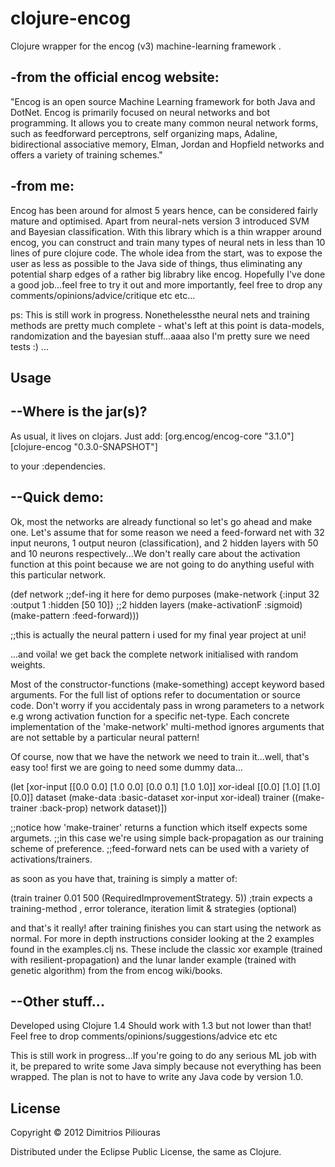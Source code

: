 # clojure-encog

Clojure wrapper for the encog (v3) machine-learning framework .

-from the official encog website:
---------------------------------
"Encog is an open source Machine Learning framework for both Java and DotNet. Encog is primarily focused on neural networks and bot programming. It allows you to  create many common neural network forms, such as feedforward perceptrons, self organizing maps, Adaline, bidirectional associative memory, Elman, Jordan and Hopfield networks and offers a variety of training schemes."

-from me:
---------
Encog has been around for almost 5 years hence, can be considered fairly mature and optimised. Apart from neural-nets version 3 introduced SVM and Bayesian classification. With this library which is a thin wrapper around encog, you can construct and train many types of neural nets in less than 10 lines of pure clojure code. The whole idea from the start, was to expose the user as less as possible to the Java side of things, thus eliminating any potential sharp edges of a rather big librabry like encog. Hopefully I've done a good job...feel free to try it out and more importantly, feel free to drop any comments/opinions/advice/critique etc etc...

ps: This is still work in progress. Nonethelessthe neural nets and training methods are pretty much complete - what's left at this point is data-models, randomization and the bayesian stuff...aaaa also I'm pretty sure we need tests :) ...  


## Usage

--Where is the jar(s)?
-------------------
As usual, it lives on clojars. 
Just add:
[org.encog/encog-core "3.1.0"] 
[clojure-encog "0.3.0-SNAPSHOT"]

to your :dependencies.


--Quick demo:
-------------
Ok, most the networks are already functional so let's go ahead and make one. Let's assume that for some reason we need a feed-forward net with 32 input neurons, 1 output neuron (classification), and 2 hidden layers with 50 and 10 neurons respectively...We don't really care about the activation function at this point because we are not going to do anything useful with this particular network.

(def network      ;;def-ing it here for demo purposes
    (make-network {:input   32
                   :output  1
                   :hidden [50 10]} ;;2 hidden layers
                  (make-activationF :sigmoid) 
                  (make-pattern     :feed-forward)))
                  
;;this is actually the neural pattern i used for my final year project at uni!                  

...and voila! we get back the complete network initialised with random weights.

Most of the constructor-functions (make-something) accept keyword based arguments. For the full list of options refer to documentation or source code. Don't worry if you accidentaly pass in wrong parameters to a network e.g wrong activation function for a specific net-type. Each concrete implementation of the 'make-network' multi-method ignores arguments that are not settable by a particular neural pattern!

Of course, now that we have the network we need to train it...well, that's easy too!
first we are going to need some dummy data...

(let [xor-input [[0.0 0.0] [1.0 0.0] [0.0 0.1] [1.0 1.0]]
      xor-ideal [[0.0] [1.0] [1.0] [0.0]] 
      dataset   (make-data :basic-dataset xor-input xor-ideal)
      trainer   ((make-trainer :back-prop) network dataset)])

;;notice how 'make-trainer' returns a function which itself expects some argumets.
;;in this case we're using simple back-propagation as our training scheme of preference.
;;feed-forward nets can be used with a variety of activations/trainers.

as soon as you have that, training is simply a matter of:

(train trainer 0.01 500 (RequiredImprovementStrategy. 5))
;train expects a training-method , error tolerance, iteration limit & strategies (optional)


and that's it really!
after training finishes you can start using the network as normal. For more in depth instructions consider looking at the 2 examples found in the examples.clj ns. These include the classic xor example (trained with resilient-propagation) and the lunar lander example (trained with genetic algorithm) from the from encog wiki/books.


--Other stuff...
----------------
Developed using Clojure 1.4
Should work with 1.3 but not lower than that!
Feel free to drop comments/opinions/suggestions/advice etc etc


This is still work in progress...If you're going to do any serious ML job with it, be prepared to write some Java simply because not everything has been wrapped. The plan is not to have to write any Java code by version 1.0. 

## License

Copyright © 2012 Dimitrios Piliouras

Distributed under the Eclipse Public License, the same as Clojure.
